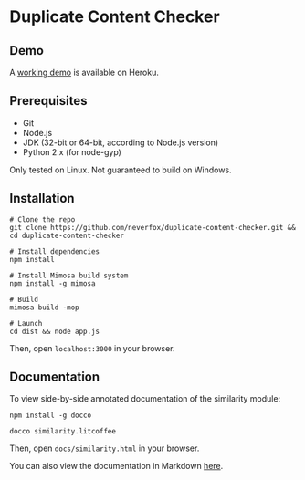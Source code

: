 Duplicate Content Checker
=========================

Demo
----

A [working demo](http://duplicate-content-checker.herokuapp.com/) is available on Heroku.

Prerequisites
-------------

- Git
- Node.js
- JDK (32-bit or 64-bit, according to Node.js version)
- Python 2.x (for node-gyp)

Only tested on Linux. Not guaranteed to build on Windows.

Installation
------------

```
# Clone the repo
git clone https://github.com/neverfox/duplicate-content-checker.git && cd duplicate-content-checker

# Install dependencies
npm install

# Install Mimosa build system
npm install -g mimosa

# Build
mimosa build -mop

# Launch
cd dist && node app.js
```

Then, open `localhost:3000` in your browser.

Documentation
-------------

To view side-by-side annotated documentation of the similarity module:

```
npm install -g docco

docco similarity.litcoffee
```

Then, open `docs/similarity.html` in your browser.

You can also view the documentation in Markdown [here](similarity.litcoffee).
